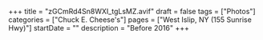 +++
title = "zGCmRd4Sn8WXI_tgLsMZ.avif"
draft = false
tags = ["Photos"]
categories = ["Chuck E. Cheese's"]
pages = ["West Islip, NY (155 Sunrise Hwy)"]
startDate = ""
description = "Before 2016"
+++
